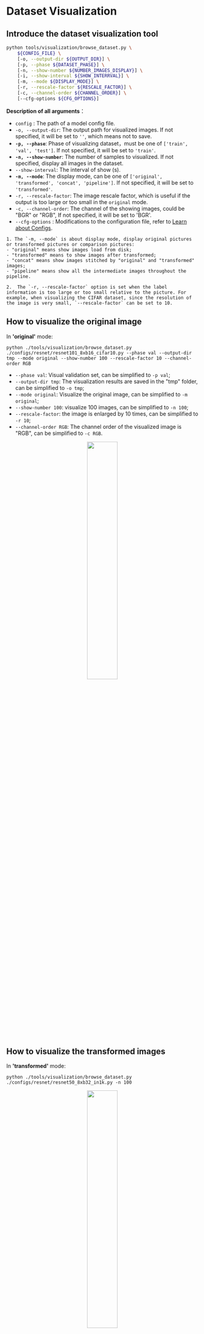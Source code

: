 # Dataset Visualization

## Introduce the dataset visualization tool

```bash
python tools/visualization/browse_dataset.py \
    ${CONFIG_FILE} \
    [-o, --output-dir ${OUTPUT_DIR}] \
    [-p, --phase ${DATASET_PHASE}] \
    [-n, --show-number ${NUMBER_IMAGES_DISPLAY}] \
    [-i, --show-interval ${SHOW_INTERRVAL}] \
    [-m, --mode ${DISPLAY_MODE}] \
    [-r, --rescale-factor ${RESCALE_FACTOR}] \
    [-c, --channel-order ${CHANNEL_ORDER}] \
    [--cfg-options ${CFG_OPTIONS}]
```

**Description of all arguments**：

- `config` : The path of a model config file.
- `-o, --output-dir`: The output path for visualized images. If not specified, it will be set to `''`, which means not to save.
- **`-p, --phase`**: Phase of visualizing dataset，must be one of `['train', 'val', 'test']`. If not specified, it will be set to `'train'`.
- **`-n, --show-number`**: The number of samples to visualized. If not specified, display all images in the dataset.
- `--show-interval`: The interval of show (s).
- **`-m, --mode`**: The display mode, can be one of `['original', 'transformed', 'concat', 'pipeline']`. If not specified, it will be set to `'transformed'`.
- `-r, --rescale-factor`: The image rescale factor, which is useful if the output is too large or too small
  in the `original` mode.
- `-c, --channel-order`: The channel of the showing images, could be "BGR" or "RGB", If not specified, it will be set to 'BGR'.
- `--cfg-options` : Modifications to the configuration file, refer to [Learn about Configs](../user_guides/config.md).

```{note}
1. The `-m, --mode` is about display mode, display original pictures or transformed pictures or comparison pictures:
- "original" means show images load from disk;
- "transformed" means to show images after transformed;
- "concat" means show images stitched by "original" and "transformed" images;
- "pipeline" means show all the intermediate images throughout the pipeline.

2.  The `-r, --rescale-factor` option is set when the label information is too large or too small relative to the picture. For example, when visualizing the CIFAR dataset, since the resolution of the image is very small, `--rescale-factor` can be set to 10.
```

## How to visualize the original image

In **'original'** mode:

```shell
python ./tools/visualization/browse_dataset.py ./configs/resnet/resnet101_8xb16_cifar10.py --phase val --output-dir tmp --mode original --show-number 100 --rescale-factor 10 --channel-order RGB
```

- `--phase val`: Visual validation set, can be simplified to `-p val`;
- `--output-dir tmp`: The visualization results are saved in the "tmp" folder, can be simplified to `-o tmp`;
- `--mode original`: Visualize the original image, can be simplified to `-m original`;
- `--show-number 100`: visualize 100 images, can be simplified to `-n 100`;
- `--rescale-factor`: the image is enlarged by 10 times, can be simplified to `-r 10`;
- `--channel-order RGB`: The channel order of the visualized image is "RGB", can be simplified to `-c RGB`.

<div align=center><img src="https://user-images.githubusercontent.com/18586273/190993839-216a7a1e-590e-47b9-92ae-08f87a7d58df.jpg" style=" width: auto; height: 40%; "></div>

## How to visualize the transformed images

In **'transformed'** mode:

```shell
python ./tools/visualization/browse_dataset.py ./configs/resnet/resnet50_8xb32_in1k.py -n 100
```

<div align=center><img src="https://user-images.githubusercontent.com/18586273/190994696-737b09d9-d0fb-4593-94a2-4487121e0286.JPEG" style=" width: auto; height: 40%; "></div>

## How to visualize the transformed images and original images together

In **'concat'** mode:

```shell
python ./tools/visualization/browse_dataset.py configs/swin_transformer/swin-small_16xb64_in1k.py -n 10 -m concat
```

<div align=center><img src="https://user-images.githubusercontent.com/18586273/190995078-3872feb2-d4e2-4727-a21b-7062d52f7d3e.JPEG" style=" width: auto; height: 40%; "></div>

4. In **'pipeline'** mode：

```shell
python ./tools/visualization/browse_dataset.py configs/swin_transformer/swin-small_16xb64_in1k.py -m pipeline
```

<div align=center><img src="https://user-images.githubusercontent.com/18586273/190995525-fac0220f-6630-4013-b94a-bc6de4fdff7a.JPEG" style=" width: auto; height: 40%; "></div>

```shell
python ./tools/visualization/browse_dataset.py configs/beit/beit_beit-base-p16_8xb256-amp-coslr-300e_in1k.py -m pipeline
```

<div align=center><img src="https://user-images.githubusercontent.com/26739999/226542300-74216187-e3d0-4a6e-8731-342abe719721.png" style=" width: auto; height: 40%; "></div>
